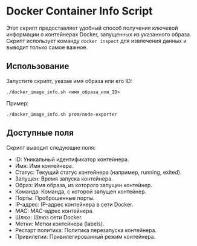 # Docker Container Info Script
Этот скрипт предоставляет удобный способ получения ключевой информации о контейнерах Docker, запущенных из указанного образа. Скрипт использует команду `docker inspect` для извлечения данных и выводит только самое важное.

## Использование
Запустите скрипт, указав имя образа или его ID:
```
./docker_image_info.sh <имя_образа_или_ID>
```
Пример:
```
./docker_image_info.sh prom/node-exporter
```
## Доступные поля
Скрипт выводит следующие поля:
- ID: Уникальный идентификатор контейнера.
- Имя: Имя контейнера.
- Статус: Текущий статус контейнера (например, running, exited).
- Запущен: Время запуска контейнера.
- Образ: Имя образа, из которого запущен контейнер.
- Команда: Команда, с которой запущен контейнер.
- Порты: Проброшенные порты.
- IP-адрес: IP-адрес контейнера в сети Docker.
- MAC: MAC-адрес контейнера.
- Шлюз: Шлюз сети Docker.
- Метки: Метки контейнера (labels).
- Рестарт политика: Политика перезапуска контейнера.
- Привилегии: Привилегированный режим контейнера.
